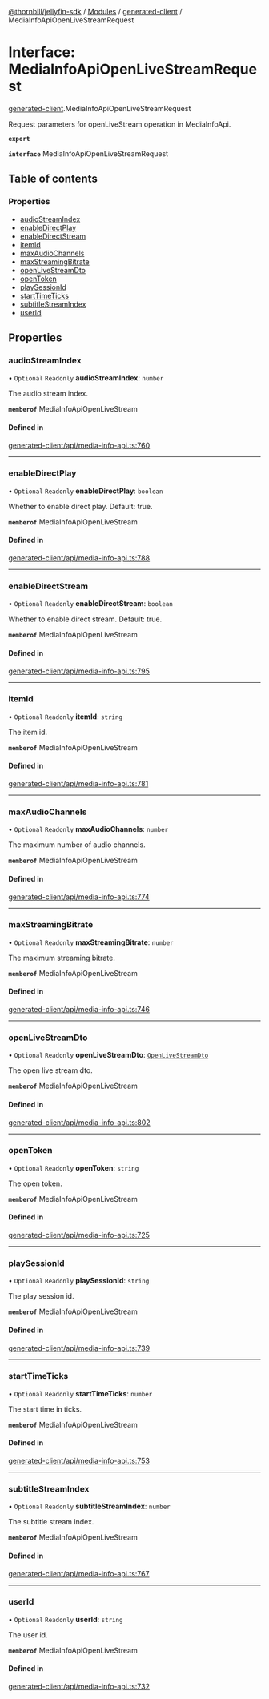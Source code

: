[@thornbill/jellyfin-sdk](../README.md) / [Modules](../modules.md) / [generated-client](../modules/generated_client.md) / MediaInfoApiOpenLiveStreamRequest

# Interface: MediaInfoApiOpenLiveStreamRequest

[generated-client](../modules/generated_client.md).MediaInfoApiOpenLiveStreamRequest

Request parameters for openLiveStream operation in MediaInfoApi.

**`export`**

**`interface`** MediaInfoApiOpenLiveStreamRequest

## Table of contents

### Properties

- [audioStreamIndex](generated_client.MediaInfoApiOpenLiveStreamRequest.md#audiostreamindex)
- [enableDirectPlay](generated_client.MediaInfoApiOpenLiveStreamRequest.md#enabledirectplay)
- [enableDirectStream](generated_client.MediaInfoApiOpenLiveStreamRequest.md#enabledirectstream)
- [itemId](generated_client.MediaInfoApiOpenLiveStreamRequest.md#itemid)
- [maxAudioChannels](generated_client.MediaInfoApiOpenLiveStreamRequest.md#maxaudiochannels)
- [maxStreamingBitrate](generated_client.MediaInfoApiOpenLiveStreamRequest.md#maxstreamingbitrate)
- [openLiveStreamDto](generated_client.MediaInfoApiOpenLiveStreamRequest.md#openlivestreamdto)
- [openToken](generated_client.MediaInfoApiOpenLiveStreamRequest.md#opentoken)
- [playSessionId](generated_client.MediaInfoApiOpenLiveStreamRequest.md#playsessionid)
- [startTimeTicks](generated_client.MediaInfoApiOpenLiveStreamRequest.md#starttimeticks)
- [subtitleStreamIndex](generated_client.MediaInfoApiOpenLiveStreamRequest.md#subtitlestreamindex)
- [userId](generated_client.MediaInfoApiOpenLiveStreamRequest.md#userid)

## Properties

### audioStreamIndex

• `Optional` `Readonly` **audioStreamIndex**: `number`

The audio stream index.

**`memberof`** MediaInfoApiOpenLiveStream

#### Defined in

[generated-client/api/media-info-api.ts:760](https://github.com/thornbill/jellyfin-sdk-typescript/blob/b5d0506/src/generated-client/api/media-info-api.ts#L760)

___

### enableDirectPlay

• `Optional` `Readonly` **enableDirectPlay**: `boolean`

Whether to enable direct play. Default: true.

**`memberof`** MediaInfoApiOpenLiveStream

#### Defined in

[generated-client/api/media-info-api.ts:788](https://github.com/thornbill/jellyfin-sdk-typescript/blob/b5d0506/src/generated-client/api/media-info-api.ts#L788)

___

### enableDirectStream

• `Optional` `Readonly` **enableDirectStream**: `boolean`

Whether to enable direct stream. Default: true.

**`memberof`** MediaInfoApiOpenLiveStream

#### Defined in

[generated-client/api/media-info-api.ts:795](https://github.com/thornbill/jellyfin-sdk-typescript/blob/b5d0506/src/generated-client/api/media-info-api.ts#L795)

___

### itemId

• `Optional` `Readonly` **itemId**: `string`

The item id.

**`memberof`** MediaInfoApiOpenLiveStream

#### Defined in

[generated-client/api/media-info-api.ts:781](https://github.com/thornbill/jellyfin-sdk-typescript/blob/b5d0506/src/generated-client/api/media-info-api.ts#L781)

___

### maxAudioChannels

• `Optional` `Readonly` **maxAudioChannels**: `number`

The maximum number of audio channels.

**`memberof`** MediaInfoApiOpenLiveStream

#### Defined in

[generated-client/api/media-info-api.ts:774](https://github.com/thornbill/jellyfin-sdk-typescript/blob/b5d0506/src/generated-client/api/media-info-api.ts#L774)

___

### maxStreamingBitrate

• `Optional` `Readonly` **maxStreamingBitrate**: `number`

The maximum streaming bitrate.

**`memberof`** MediaInfoApiOpenLiveStream

#### Defined in

[generated-client/api/media-info-api.ts:746](https://github.com/thornbill/jellyfin-sdk-typescript/blob/b5d0506/src/generated-client/api/media-info-api.ts#L746)

___

### openLiveStreamDto

• `Optional` `Readonly` **openLiveStreamDto**: [`OpenLiveStreamDto`](generated_client.OpenLiveStreamDto.md)

The open live stream dto.

**`memberof`** MediaInfoApiOpenLiveStream

#### Defined in

[generated-client/api/media-info-api.ts:802](https://github.com/thornbill/jellyfin-sdk-typescript/blob/b5d0506/src/generated-client/api/media-info-api.ts#L802)

___

### openToken

• `Optional` `Readonly` **openToken**: `string`

The open token.

**`memberof`** MediaInfoApiOpenLiveStream

#### Defined in

[generated-client/api/media-info-api.ts:725](https://github.com/thornbill/jellyfin-sdk-typescript/blob/b5d0506/src/generated-client/api/media-info-api.ts#L725)

___

### playSessionId

• `Optional` `Readonly` **playSessionId**: `string`

The play session id.

**`memberof`** MediaInfoApiOpenLiveStream

#### Defined in

[generated-client/api/media-info-api.ts:739](https://github.com/thornbill/jellyfin-sdk-typescript/blob/b5d0506/src/generated-client/api/media-info-api.ts#L739)

___

### startTimeTicks

• `Optional` `Readonly` **startTimeTicks**: `number`

The start time in ticks.

**`memberof`** MediaInfoApiOpenLiveStream

#### Defined in

[generated-client/api/media-info-api.ts:753](https://github.com/thornbill/jellyfin-sdk-typescript/blob/b5d0506/src/generated-client/api/media-info-api.ts#L753)

___

### subtitleStreamIndex

• `Optional` `Readonly` **subtitleStreamIndex**: `number`

The subtitle stream index.

**`memberof`** MediaInfoApiOpenLiveStream

#### Defined in

[generated-client/api/media-info-api.ts:767](https://github.com/thornbill/jellyfin-sdk-typescript/blob/b5d0506/src/generated-client/api/media-info-api.ts#L767)

___

### userId

• `Optional` `Readonly` **userId**: `string`

The user id.

**`memberof`** MediaInfoApiOpenLiveStream

#### Defined in

[generated-client/api/media-info-api.ts:732](https://github.com/thornbill/jellyfin-sdk-typescript/blob/b5d0506/src/generated-client/api/media-info-api.ts#L732)
